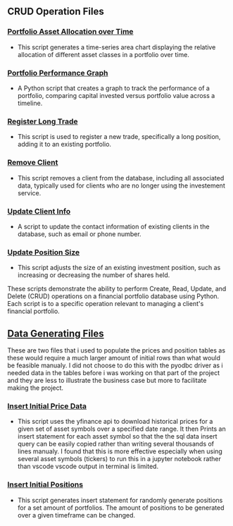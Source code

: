 ## CRUD Operation Files

### [Portfolio Asset Allocation over Time](./Portfolio_Asset_Allocation_over_Time.py)
- This script generates a time-series area chart displaying the relative allocation of different asset classes in a portfolio over time.

### [Portfolio Performance Graph](./Portfolio_Performance_Graph.py)
- A Python script that creates a graph to track the performance of a portfolio, comparing capital invested versus portfolio value across a timeline.

### [Register Long Trade](./Register_Long_Trade.py)
- This script is used to register a new trade, specifically a long position, adding it to an existing portfolio.

### [Remove Client](./Remove_Client.py)
- This script removes a client from the database, including all associated data, typically used for clients who are no longer using the investement service.

### [Update Client Info](./Update_Client_Info.py)
- A script to update the contact information of existing clients in the database, such as email or phone number.

### [Update Position Size](./Update_Position_Size.py)
- This script adjusts the size of an existing investment position, such as increasing or decreasing the number of shares held.

These scripts demonstrate the ability to perform Create, Read, Update, and Delete (CRUD) operations on a financial portfolio database using Python. Each script is to a specific operation relevant to managing a client's financial portfolio.

## [Data Generating Files](Data%20Generating%20Files)
These are two files that i used to populate the prices and position tables as these would require a much larger amount of initial rows than what would be feasible manualy. I did not choose to do this with the pyodbc driver as i needed data in the tables before i was working on that part of the project and they are less to illustrate the business case but more to facilitate making the project. 

### [Insert Initial Price Data](Data%20Generating%20Files/PositionDataInsert.py)  
- This script uses the yfinance api to download historical prices for a given set of asset symbols over a specified date range. It then Prints an insert statement for each asset symbol so that the the sql data insert query can be easily copied rather than writing several thousands of lines manualy. I found that this is more effective especially when using several asset symbols (tickers) to run this in a jupyter notebook rather than vscode vscode output in terminal is limited. 

### [Insert Initial Positions](Data%20Generating%20Files/PositionDataInsert.py)
- This script generates insert statement for randomly generate positions for a set amount of portfolios. The amount of positions to be generated over a given timeframe can be changed. 

